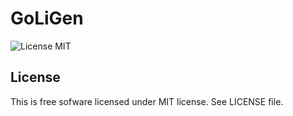 # GoLiGen

![License MIT](https://img.shields.io/badge/license-MIT-blue.svg)

## License

This is free sofware licensed under MIT license. See LICENSE file.
